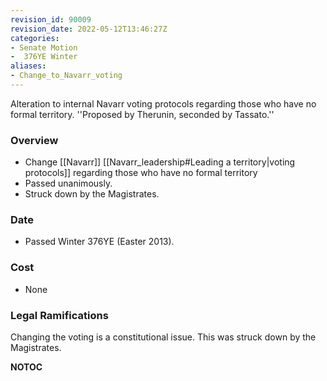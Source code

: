 ```yaml
---
revision_id: 90009
revision_date: 2022-05-12T13:46:27Z
categories:
- Senate Motion
-  376YE Winter
aliases:
- Change_to_Navarr_voting
---
```


Alteration to internal Navarr voting protocols regarding those who have no formal territory.
''Proposed by Therunin, seconded by Tassato.''

### Overview
* Change [[Navarr]] [[Navarr_leadership#Leading a territory|voting protocols]] regarding those who have no formal territory
* Passed unanimously.
* Struck down by the Magistrates.

### Date
* Passed Winter 376YE (Easter 2013).

### Cost
* None

### Legal Ramifications
Changing the voting is a constitutional issue. This was struck down by the Magistrates.



__NOTOC__